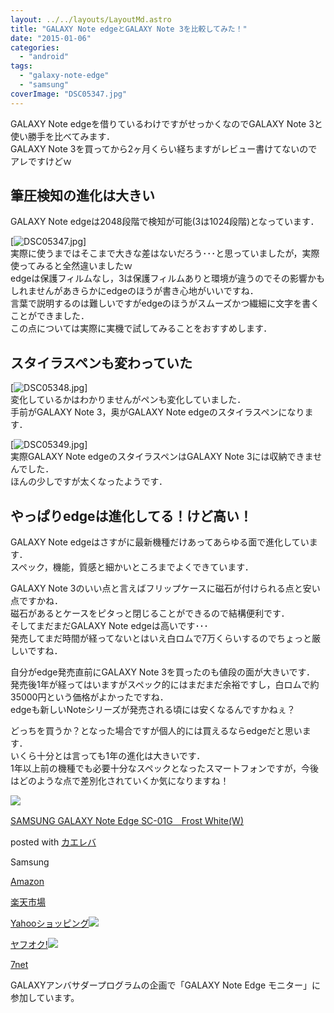 ```yaml
---
layout: ../../layouts/LayoutMd.astro
title: "GALAXY Note edgeとGALAXY Note 3を比較してみた！"
date: "2015-01-06"
categories: 
  - "android"
tags: 
  - "galaxy-note-edge"
  - "samsung"
coverImage: "DSC05347.jpg"
---
```


GALAXY Note edgeを借りているわけですがせっかくなのでGALAXY Note 3と使い勝手を比べてみます．  
GALAXY Note 3を買ってから2ヶ月くらい経ちますがレビュー書けてないのでアレですけどｗ

## 筆圧検知の進化は大きい

GALAXY Note edgeは2048段階で検知が可能(3は1024段階)となっています．

[![DSC05347.jpg](/archive/images/15585228353_bf2011a2ee_b.jpg)]  
実際に使うまではそこまで大きな差はないだろう･･･と思っていましたが，実際使ってみると全然違いましたｗ  
edgeは保護フィルムなし，3は保護フィルムありと環境が違うのでその影響かもしれませんがあきらかにedgeのほうが書き心地がいいですね．  
言葉で説明するのは難しいですがedgeのほうがスムーズかつ繊細に文字を書くことができました．  
この点については実際に実機で試してみることをおすすめします．

## スタイラスペンも変わっていた

[![DSC05348.jpg](/archive/images/16179215666_9f719b6cd4_b.jpg)]  
変化しているかはわかりませんがペンも変化していました．  
手前がGALAXY Note 3，奥がGALAXY Note edgeのスタイラスペンになります．

[![DSC05349.jpg](/archive/images/16205067495_109209e4b0_b.jpg)]  
実際GALAXY Note edgeのスタイラスペンはGALAXY Note 3には収納できませんでした．  
ほんの少しですが太くなったようです．

## やっぱりedgeは進化してる！けど高い！

GALAXY Note edgeはさすがに最新機種だけあってあらゆる面で進化しています．  
スペック，機能，質感と細かいところまでよくできています．

GALAXY Note 3のいい点と言えばフリップケースに磁石が付けられる点と安い点ですかね．  
磁石があるとケースをピタっと閉じることができるので結構便利です．  
そしてまだまだGALAXY Note edgeは高いです･･･  
発売してまだ時間が経ってないとはいえ白ロムで7万くらいするのでちょっと厳しいですね．

自分がedge発売直前にGALAXY Note 3を買ったのも値段の面が大きいです．  
発売後1年が経ってはいますがスペック的にはまだまだ余裕ですし，白ロムで約35000円という価格がよかったですね．  
edgeも新しいNoteシリーズが発売される頃には安くなるんですかねぇ？

どっちを買うか？となった場合ですが個人的には買えるならedgeだと思います．  
いくら十分とは言っても1年の進化は大きいです．  
1年以上前の機種でも必要十分なスペックとなったスマートフォンですが，今後はどのような点で差別化されていくか気になりますね！

[![](/archive/images/41b-bS9XEdL._SL160_.jpg)](https://www.amazon.co.jp/exec/obidos/ASIN/B00PRUIM4Y/mizuka123-22/ref=nosim/)

[SAMSUNG GALAXY Note Edge SC-01G　Frost White(W)](https://www.amazon.co.jp/exec/obidos/ASIN/B00PRUIM4Y/mizuka123-22/ref=nosim/)

posted with [カエレバ](http://kaereba.com)

Samsung

[Amazon](http://www.amazon.co.jp/gp/search?keywords=SAMSUNG%20GALAXY%20Note%20Edge%20SC-01G%81%40Frost%20White%28W%29&__mk_ja_JP=%83J%83%5E%83J%83i&tag=mizuka123-22 "アマゾン")

[楽天市場](http://hb.afl.rakuten.co.jp/hgc/032b53ee.4b34c5ee.0f4a541e.f440145e/?pc=http%3A%2F%2Fsearch.rakuten.co.jp%2Fsearch%2Fmall%2FSAMSUNG%2520GALAXY%2520Note%2520Edge%2520SC-01G%25E3%2580%2580Frost%2520White%2528W%2529%2F-%2Ff.1-p.1-s.1-sf.0-st.A-v.2%3Fx%3D0%26scid%3Daf_ich_link_urltxt%26m%3Dhttp%3A%2F%2Fm.rakuten.co.jp%2F "楽天市場")

[Yahooショッピング![](//ad.jp.ap.valuecommerce.com/servlet/gifbanner?sid=3066752&pid=881990642)](//ck.jp.ap.valuecommerce.com/servlet/referral?sid=3066752&pid=881990642&vc_url=http%3A%2F%2Fshopping.search.yahoo.co.jp%2Fsearch%3FuIv%3Don%26ei%3DUTF-8%26tab_ex%3Dcommerce%26slider%3D0%26va%3DSAMSUNG%2520GALAXY%2520Note%2520Edge%2520SC-01G%25E3%2580%2580Frost%2520White%2528W%2529 "Yahooショッピング")

[ヤフオク!![](//ad.jp.ap.valuecommerce.com/servlet/gifbanner?sid=3066752&pid=881990645)](//ck.jp.ap.valuecommerce.com/servlet/referral?sid=3066752&pid=881990645&vc_url=http%3A%2F%2Fauctions.search.yahoo.co.jp%2Fsearch%3Fvo%3D%26ve%3D%26auccat%3D0%26aucminprice%3D%26aucmaxprice%3D%26aucmin_bidorbuy_price%3D%26aucmax_bidorbuy_price%3D%26loc_cd%3D0%26abatch%3D0%26istatus%3D0%26filtered%3D1%26ei%3DUTF-8%26tab_ex%3Dcommerce%26va%3DSAMSUNG%2520GALAXY%2520Note%2520Edge%2520SC-01G%25E3%2580%2580Frost%2520White%2528W%2529 "ヤフオク!")

[7net](//ck.jp.ap.valuecommerce.com/servlet/referral?sid=3066752&pid=881990643&vc_url=http%3A%2F%2Fwww.7netshopping.jp%2Fall%2Fsearch_result%2F-%2Fbprice%2Foff%2Fsort%2F0%2Fkword_in%2FSAMSUNG%2520GALAXY%2520Note%2520Edge%2520SC-01G%25E3%2580%2580Frost%2520White%2528W%2529%2FallGoods%2Fon%2Fsubmit.x%2F30%2Fdisp_result%2F1%2Fsubmit.y%2F9%2Fprvlg%2Foff%2Fnobuy%2Fon%2FsetProduct%2Foff%2Foop%2Fon%2Fctgy%2Fall%2FfromKeywordSearch%2Ftrue "セブンネットショッピング")

GALAXYアンバサダープログラムの企画で「GALAXY Note Edge モニター」に参加しています。

